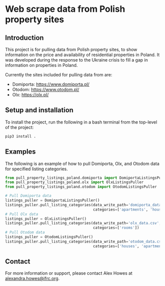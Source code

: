 # Web scrape data from Polish property sites

## Introduction
This project is for pulling data from Polish property sites, to show information on the price and availability of residential properties in Poland. It was developed during the response to the Ukraine crisis to fill a gap in information on properties in Poland.

Currently the sites included for pulling data from are:

- Domiporta: https://www.domiporta.pl/
- Otodom: https://www.otodom.pl/
- Olx: https://olx.pl/


## Setup and installation
To install the project, run the following in a bash terminal from the top-level of the project:

```bash
pip3 install .
```

## Examples
The following is an example of how to pull Domiporta, Olx, and Otodom data for specified listing categories.

```python
from pull_property_listings_poland.domiporta import DomiportaListingsPuller
from pull_property_listings_poland.olx import OlxListingsPuller
from pull_property_listings_poland.otodom import OtodomListingsPuller

# Pull Domiporta data
listings_puller = DomiportaListingsPuller()
listings_puller.pull_listing_categories(data_write_path='domiporta_data.csv',
                                        categories=['apartments', 'houses', 'rooms'])
# Pull Olx data
listings_puller = OlxListingsPuller()
listings_puller.pull_listing_categories(data_write_path='olx_data.csv',
                                        categories=['rooms'])
# Pull Otodom data
listings_puller = OtodomListingsPuller()
listings_puller.pull_listing_categories(data_write_path='otodom_data.csv',
                                        categories=['houses', 'apartments'])
```

## Contact

For more information or support, please contact Alex Howes at alexandra.howes@ifrc.org.
